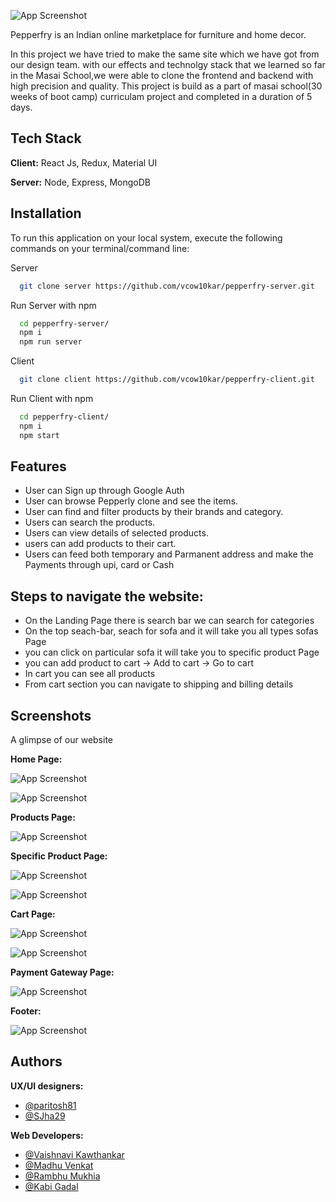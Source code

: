 ![App Screenshot](https://static.startuptalky.com/2020/07/Pepperfry-success-story_Startuptalky.jpg)

Pepperfry is an Indian online marketplace for furniture and home decor.

In this project we have tried to make the same site which we have got from our design team.
with our effects and technolgy stack that we learned so far in the Masai School,we were able to clone the
frontend and backend with high precision and quality.
This project is build as a part of masai school(30 weeks of boot camp) curriculam project and completed in a duration of 5 days.


## Tech Stack

**Client:** React Js, Redux, Material UI

**Server:** Node, Express, MongoDB


## Installation
To run this application on your local system, execute the following commands on your terminal/command line:

Server
```bash
  git clone server https://github.com/vcow10kar/pepperfry-server.git
```

Run Server with npm

```bash
  cd pepperfry-server/
  npm i
  npm run server
```

Client
```bash
  git clone client https://github.com/vcow10kar/pepperfry-client.git
```
Run Client with npm
```bash
  cd pepperfry-client/
  npm i
  npm start
```
    
  
## Features

- User can Sign up through Google Auth
- User can browse Pepperly clone and see the items.
- User can find and filter products by their brands and category.
- Users can search the products.
- Users can view details of selected products.
- users can add products to their cart.
- Users can feed both temporary and Parmanent address and make the Payments through upi, card or Cash


## Steps to navigate the website:
- On the Landing Page there is search bar we can search for categories
- On the top seach-bar, seach for sofa and it will take you all types sofas Page
- you can click on particular sofa it will take you to specific product Page
- you can add product to cart -> Add to cart -> Go to cart
- In cart you can see all products 
- From cart section you can navigate to shipping and billing details


## Screenshots
A glimpse of our website

**Home Page:**

![App Screenshot](https://cdn.hashnode.com/res/hashnode/image/upload/v1639917284480/dvHSLRrrx.jpeg?auto=compress,format&format=webp)

![App Screenshot](https://cdn.hashnode.com/res/hashnode/image/upload/v1639917393355/kJENUoGMp.jpeg?auto=compress,format&format=webp)

**Products Page:**

![App Screenshot](https://cdn.hashnode.com/res/hashnode/image/upload/v1639918493944/TwrQ6P0uI.jpeg?auto=compress,format&format=webp)

**Specific Product Page:**

![App Screenshot](https://cdn.hashnode.com/res/hashnode/image/upload/v1639918993232/qdkdUgTSX.jpeg?auto=compress,format&format=webp)

![App Screenshot](https://cdn.hashnode.com/res/hashnode/image/upload/v1639919006846/NLcuo5C84.jpeg?auto=compress,format&format=webp)


**Cart Page:**

![App Screenshot](https://cdn.hashnode.com/res/hashnode/image/upload/v1639919341098/Dng2SzbiQ.jpeg?auto=compress,format&format=webp)

![App Screenshot](https://cdn.hashnode.com/res/hashnode/image/upload/v1639919480600/U6YZ4yZI4.jpeg?auto=compress,format&format=webp)


**Payment Gateway Page:**

![App Screenshot](https://cdn.hashnode.com/res/hashnode/image/upload/v1639919673377/bAhxsKjox.jpeg?auto=compress,format&format=webp)

**Footer:**

![App Screenshot](https://cdn.hashnode.com/res/hashnode/image/upload/v1639920009207/0GCI-TTka.jpeg?auto=compress,format&format=webp)









## Authors

**UX/UI designers:**
- [@paritosh81](https://github.com/paritosh81)
- [@SJha29](https://github.com/SJha29)

**Web Developers:**
- [@Vaishnavi Kawthankar](https://github.com/vcow10kar)
- [@Madhu Venkat](https://github.com/madhuvenkat6)
- [@Rambhu Mukhia](https://github.com/mukhiarambhu)
- [@Kabi Gadal](https://github.com/KabiGadal)
